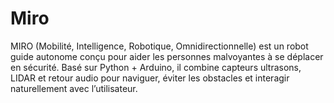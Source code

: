 # Miro
MIRO (Mobilité, Intelligence, Robotique, Omnidirectionnelle) est un robot guide autonome conçu pour aider les personnes malvoyantes à se déplacer en sécurité. Basé sur Python + Arduino, il combine capteurs ultrasons, LIDAR et retour audio pour naviguer, éviter les obstacles et interagir naturellement avec l’utilisateur.
